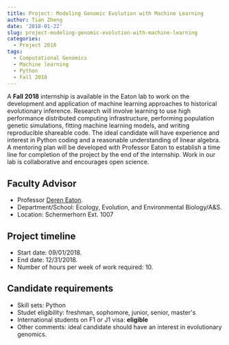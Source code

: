 ```yaml
---
title: Project: Modeling Genomic Evolution with Machine Learning
author: Tian Zheng
date: '2018-01-22'
slug: project-modeling-genomic-evolution-with-machine-learning
categories:
  - Project 2018
tags:
  - Computational Genomics
  - Machine learning
  - Python
  - Fall 2018
---
```

A **Fall 2018** internship is available in the Eaton lab to work on the development and application of machine learning approaches to historical evolutionary inference. Research will involve learning to use high performance distributed computing infrastructure, performing population genetic simulations, fitting machine learning models, and writing reproducible shareable code. The ideal candidate will have experience and interest in Python coding and a reasonable understanding of linear algebra. A mentoring plan will be developed with Professor Eaton to establish a time line for completion of the project by the end of the internship. Work in our lab is collaborative and encourages open science.

## Faculty Advisor
+ Professor [Deren Eaton](http://eaton-lab.org).
+ Department/School: Ecology, Evolution, and Environmental Biology/A&S.
+ Location: Schermerhorn Ext. 1007

## Project timeline
+ Start date: 09/01/2018.
+ End date: 12/31/2018.
+ Number of hours per week of work required: 10.

## Candidate requirements
+ Skill sets: Python
+ Studet eligibility: freshman, sophomore, junior, senior, master's
+ International students on F1 or J1 visa: **eligible**
+ Other comments: ideal candidate should have an interest in evolutionary genomics.
